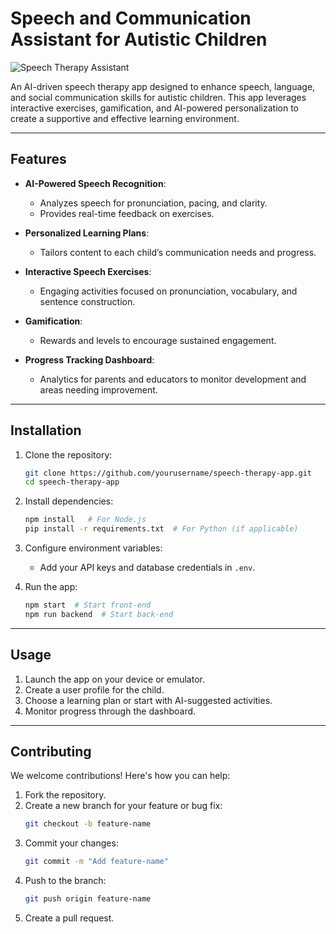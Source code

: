 # **Speech and Communication Assistant for Autistic Children**
![Speech Therapy Assistant](https://github.com/user-attachments/assets/2a363092-24cc-48d2-b33d-260c70ba5ebf)

An AI-driven speech therapy app designed to enhance speech, language, and social communication skills for autistic children. This app leverages interactive exercises, gamification, and AI-powered personalization to create a supportive and effective learning environment.

---

## **Features**

- **AI-Powered Speech Recognition**: 
   - Analyzes speech for pronunciation, pacing, and clarity.  
   - Provides real-time feedback on exercises.  

- **Personalized Learning Plans**: 
   - Tailors content to each child’s communication needs and progress.  

- **Interactive Speech Exercises**: 
   - Engaging activities focused on pronunciation, vocabulary, and sentence construction.  

- **Gamification**: 
   - Rewards and levels to encourage sustained engagement.  

- **Progress Tracking Dashboard**: 
   - Analytics for parents and educators to monitor development and areas needing improvement.  

---

## **Installation**

1. Clone the repository:
   ```bash
   git clone https://github.com/yourusername/speech-therapy-app.git
   cd speech-therapy-app
   ```

2. Install dependencies:
   ```bash
   npm install   # For Node.js
   pip install -r requirements.txt  # For Python (if applicable)
   ```

3. Configure environment variables:
   - Add your API keys and database credentials in `.env`.

4. Run the app:
   ```bash
   npm start  # Start front-end
   npm run backend  # Start back-end
   ```

---

## **Usage**

1. Launch the app on your device or emulator.
2. Create a user profile for the child.
3. Choose a learning plan or start with AI-suggested activities.
4. Monitor progress through the dashboard.

---

## **Contributing**

We welcome contributions! Here's how you can help:

1. Fork the repository.  
2. Create a new branch for your feature or bug fix:
   ```bash
   git checkout -b feature-name
   ```
3. Commit your changes:
   ```bash
   git commit -m "Add feature-name"
   ```
4. Push to the branch:
   ```bash
   git push origin feature-name
   ```
5. Create a pull request.

